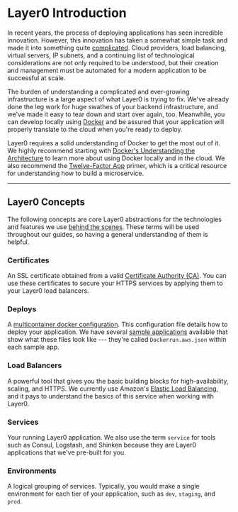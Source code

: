 # Layer0 Introduction

In recent years, the process of deploying applications has seen incredible innovation. However, this innovation has taken a somewhat simple task and made it into something quite [complicated](https://www.nginx.com/blog/microservices-at-netflix-architectural-best-practices/). Cloud providers, load balancing, virtual servers, IP subnets, and a continuing list of technological considerations are not only required to be understood, but their creation and management must be automated for a modern application to be successful at scale.

The burden of understanding a complicated and ever-growing infrastructure is a large aspect of what Layer0 is trying to fix. We've already done the leg work for huge swathes of your backend infrastructure, and we've made it easy to tear down and start over again, too. Meanwhile, you can develop locally using [Docker](https://docs.docker.com/engine/understanding-docker/) and be assured that your application will properly translate to the cloud when you're ready to deploy.

Layer0 requires a solid understanding of Docker to get the most out of it. We highly recommend starting with [Docker's Understanding the Architecture](https://docs.docker.com/engine/understanding-docker/) to learn more about using Docker locally and in the cloud. We also recommend the [Twelve-Factor App](http://12factor.net/) primer, which is a critical resource for understanding how to build a microservice.

---
## Layer0 Concepts

The following concepts are core Layer0 abstractions for the technologies and features we use [behind the scenes](reference/architecture.md). These terms will be used throughout our guides, so having a general understanding of them is helpful.

### Certificates

An SSL certificate obtained from a valid [Certificate Authority (CA)](http://wikit.rxcorp.com/index.php/Production_Dns_Request#CSR). You can use these certificates to secure your HTTPS services by applying them to your Layer0 load balancers.

### Deploys

A [multicontainer docker configuration](http://docs.aws.amazon.com/elasticbeanstalk/latest/dg/create_deploy_docker_v2config.html). This configuration file details how to deploy your application. We have several [sample applications](https://gitlab.imshealth.com/xfra/layer0-samples) available that show what these files look like --- they're called `Dockerrun.aws.json` within each sample app.

### Load Balancers

A powerful tool that gives you the basic building blocks for high-availability, scaling, and HTTPS. We currently use Amazon's [Elastic Load Balancing](https://aws.amazon.com/elasticloadbalancing/), and it pays to understand the basics of this service when working with Layer0.

### Services

Your running Layer0 application. We also use the term `service` for tools such as Consul, Logstash, and Shinken because they are Layer0 applications that we've pre-built for you.

### Environments

A logical grouping of services. Typically, you would make a single environment for each tier of your application, such as `dev`, `staging`, and `prod`.
